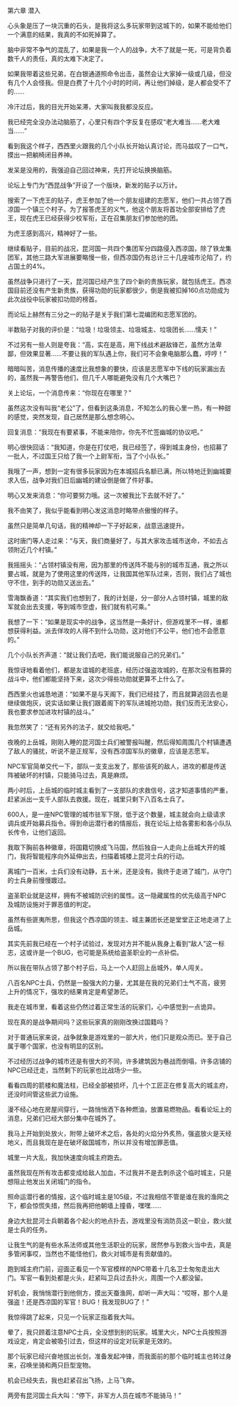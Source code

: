 第六章 潜入


心头象是压了一块沉重的石头，是我将这么多玩家带到这城下的，如果不能给他们一个满意的结果，我真的不如死掉算了。

脑中非常不争气的混乱了，如果是我一个人的战争，大不了就是一死，可是背负着数千人的责任，真的太难下决定了。

如果我带着这些兄弟，在白银通道照命令出击，虽然会让大家掉一级或几级，但没有几个人会怪我。但是白费了十几个小时的时间，再让他们掉级，是人都会受不了的……

冷汗过后，我的目光开始呆滞，大家叫我我都没反应。

我已经完全没办法动脑筋了，心里只有四个字反复在感叹“老大难当……老大难当……”

看到我这个样子，西西里火跟我的几个小队长开始认真讨论，而马兹叹了一口气，摸出一把躺椅闭目养神。

发呆是没用的，我强迫自己回过神来，先打开论坛换换脑筋。

论坛上专门为“西昆战争”开设了一个版块，新发的贴子以万计。

搜索了一下虎王的贴子，虎王参加了他一个朋友组建的志愿军，他们一共占领了西凉国一个镇三个村子。为了报答虎王的义气，他这个朋友将首功全部安排给了虎王，现在虎王已经获得少校军衔，正在召集朋友们参加他的团。

为虎王感到高兴，精神好了一些。

继续看贴子，目前的战况，昆河国一共四个集团军分四路侵入西凉国，除了铁龙集团军，其他三路大军进展要略慢一些，但西凉国仍有总计三十几座城市沦陷了，约占国土的4%。

虽然战争只进行了一天，昆河国已经产生了四个新的贵族玩家，就包括虎王。西凉国目前还没有产生新贵族，获得功勋的玩家都很少，倒是我被扣掉160点功勋成为此次战役中玩家被扣功勋的榜首。

而论坛上赫然有三分之一的贴子是关于我们第七混编团和志愿军团的。

半数贴子对我的评价是：“垃圾！垃圾领主、垃圾城主、垃圾团长……懦夫！”

不过另有一些人则是夸我：“高，实在是高，用下线战术避敌锋芒，虽然方法卑鄙，但效果显著……不要让我的军队遇上你，我们可不会象电脑那么蠢，哼哼！”

暗暗叫苦，消息传播的速度比我想象的要快，应该是志愿军中下线的玩家漏出去的，虽然我一再警告他们，但几千人哪能避免没有几个大嘴巴？

关上论坛，一个消息传来：“你现在在哪里？”

虽然这次没有叫我“老公”了，但看到这条消息，不知怎么的我心里一热，有一种甜的感觉，突然发现，自己居然是那么想念明心。

回复消息：“我现在有要紧事，不能来陪你，你先不忙签幽城的协议吧。”

明心很快回话：“我知道，你是在打仗吧，我已经签了，得到城主身份，也招募了一批人，不过国王只给了我一个上尉军衔，当了个小队长。”

我哦了一声，想到一定有很多玩家因为在本城招兵名额已满，所以特地迁到幽城要求入伍，战争对我们日后幽城的建设倒是做了件好事。

明心又发来消息：“你可要努力哦。这一次被我比下去就不好了。”

我不由笑了，我似乎能看到明心发这消息时略带点傲慢的样子。

虽然只是简单几句话，我的精神却一下子好起来，战意迅速提升。

这时唐门等人走过来：“与天，我们商量好了，与其大家攻击城市送命，不如去占领附近几个村镇。”

我摇摇头：“占领村镇没有用，因为那里的传送阵不能与别的城市互通，我之所以要占城，就是为了使用这里的传送阵，让我国其他军队过来，否则，我们占了城也守不住，到手的功勋又送出去。”

雪海飘香道：“其实我们也想到了，我的计划是，分一部分人占领村镇，城里的敌军就会出去支援，等到城市空虚，我们就有机可乘。”

我想了一下：“如果是现实中的战争，这当然是一条好计，但游戏里不一样，谁都想获得利益。派去佯攻的人得不到什么功勋，这对他们不公平，他们也不会愿意的。”

几个小队长齐声道：“就让我们去吧，我们能说服自己的兄弟们。”

我惊讶地看着他们，都是友谊城的老班底，经历过强盗攻城的，在那次没有胜算的战斗中，他们都能坚持下来，这次少得些功勋就更算不上什么了。

西西里火也诚恳地道：“如果不是与天阁下，我们已经挂了，而且就算逃回去也是继续做炮灰，说实话如果让我们跟着阁下的军队进城抢功勋，我们反而无法安心，我也要求参加进攻村镇的战斗。”

我忽然笑了：“还有另外的法子，就交给我吧。”

夜晚的上岳城，刚刚入睡的昆河国士兵们被警报叫醒，然后得知周围几个村镇遭遇了敌人的骚扰，听说不是正规军，没有西凉国军队的徽章，应该是志愿军。

NPC军官简单交代一下，部队一支支出发了，那些该死的敌人，进攻的都是传送阵被破坏的村镇，只能骑马过去，真是麻烦。

两小时后，上岳城的临时城主看到了一支部队的求救信号，这才知道事情的严重，赶紧派出一支千人部队去救援。现在，城里只剩下八百名士兵了。

600人，是一座NPC管理的城市驻军下限，低于这个数量，城主就会向上级请求调兵或开始募兵指令。得到命运潜行者的情报后，我在论坛上给各雾影和各小队队长传令，让他们返回。

我取下胸前各种徽章，将国籍切换成飞马国，然后独自一人走向上岳城大开的城门，我将智能程序向外延伸出去，扫描着城楼上昆河士兵的行动。

离城门一百米，士兵们没有动静，五十米，还是没有。我终于走进了城门，从守门的士兵身前慢慢踱过。

盗圣职业就是这样，拥有不被城防识别的属性。这一隐藏属性的优先级高于NPC及城防设施对于罪恶值的判定。

虽然有些匪夷所思，但我这个西凉国的领主、城主兼团长还是堂堂正正地走进了上岳城。

其实先前我已经在一个村子试验过，发现对方并不能从我身上看到“敌人”这一标志，这或许是一个BUG，也可能是系统给盗圣职业的一点补偿。

所以我在带队占领了那个村子后，马上一个人赶回上岳城外，单人闯关。

八百名NPC士兵，仍然是一股强大的力量，尤其是在我的兄弟们士气不高，疲劳上升的情况下，强攻的结果肯定是希望渺茫。

我走在城市里，看着这些仍然过着正常生活的玩家们，心中感觉到一点诡异。

现在真的是战争期间吗？这些玩家真的刚刚改换过国籍吗？

对于普通玩家来说，战争就象是游戏里的一部大片，他们只是观众而已。至于自己属于哪个国家，也没有明显的区别。

不过经历过战争的城市还是有很大的不同，许多建筑因为巷战而倒塌，许多店铺的NPC已经迁走，当然剩下的玩家也比战场少一些。

看看四周的箭楼和魔法柱，已经全部被损坏，几十个工匠正在修复高大的城主府，还没时间管这些武力设施。

漫不经心地在房屋间穿行，一路悄悄洒下各种燃油，放置易燃物品。看看论坛上的消息，兄弟们已经大部分集中在城外了。

我马上开始到处放火，附带上破坏术之后，各处的火焰分外炙热，强盗放火是天经地义，而且我现在是在破坏敌国城市，所以并没有增加罪恶值。

城里一片大乱，我加快速度向城主府跑去。

虽然我现在所有攻击都变成给敌人加血，不过我并不是去刺杀这个临时城主，只是想阻止他发出关闭城门的指令。

照命运潜行者的情报，这个临时城主是105级，不过我相信不管是谁在我的渔网之下，都会惊慌失措，然后我再把他朝墙上撞昏，嘿嘿……

身边大批昆河士兵朝着各个起火的地点扑去，游戏里没有消防员这一职业，救火就是士兵的任务。

让我生气的是有些水系法师或其他生活职业的玩家，居然参与到救火当中去，真是多管闲事哎，当然也不能怪他们，救火对城市是有贡献值的。

跑到城主府门前，迎面正看见一个军官模样的NPC带着十几名卫士匆匆走出大门。军官一看到处都是火头，赶紧叫卫兵过去扑火，周围一个人都没留。

好机会，我悄悄潜行到他侧方，摸出天蚕渔网，却听一声大叫：“哎呀，那个人是强盗！还是西凉国的军官！BUG！我发现BUG了！”

我惊得跳了起来，只见一个玩家正指着我大叫。

晕了，我只顾着注意NPC士兵，全没想到别的玩家。城里大火，NPC士兵按照游戏设定，肯定会被吸引过去，但这样的设定对玩家是无效的。

那个玩家已经兴奋地拔出长剑，准备发起冲锋，而我面前的那个临时城主也转过身来，召唤坐骑和两只巨型宠物。

机会已经失去，我也赶紧召出飞扬，上马飞奔。

两旁有昆河国士兵大叫：“停下，非军方人员在城市不能骑马！”





